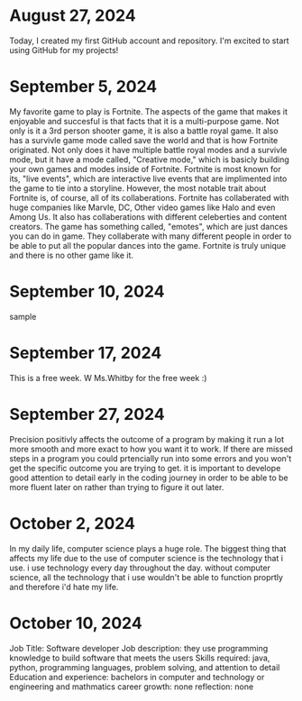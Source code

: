 # August 27, 2024
Today, I created my first GitHub account and repository. I'm excited to start using GitHub for my projects!
# September 5, 2024
My favorite game to play is Fortnite. The aspects of the game that makes it enjoyable and succesful is that facts that it is a multi-purpose game. Not only is it a 3rd person shooter game, it is also a battle royal game. It also has a survivle game mode called save the world and that is how Fortnite originated. Not only does it have multiple battle royal modes and a survivle mode, but it have a mode called, "Creative mode," which is basicly building your own games and modes inside of Fortnite. Fortnite is most known for its, "live events", which are interactive live events that are implimented into the game to tie into a storyline. However, the most notable trait about Fortnite is, of course, all of its collaberations. Fortnite has collaberated with huge companies like Marvle, DC, Other video games like Halo and even Among Us. It also has collaberations with different celeberties and content creators. The game has something called, "emotes", which are just dances you can do in game. They collaberate with many different people in order to be able to put all the popular dances into the game. Fortnite is truly unique and there is no other game like it.
# September 10, 2024
sample
# September 17, 2024
This is a free week. W Ms.Whitby for the free week :) 
# September 27, 2024
Precision positivly affects the outcome of a program by making it run a lot more smooth and more exact to how you want it to work. If there are missed steps in a program you could prtencially run into some errors and you won't get the specific outcome you are trying to get. it is important to develope good attention to detail early in the coding journey in order to be able to be more fluent later on rather than trying to figure it out later.
# October 2, 2024
In my daily life, computer science plays a huge role. The biggest thing that affects my life due to the use of computer science is the technology that i use. i use technology every day throughout the day. without computer science, all the technology that i use wouldn't be able to function proprtly and therefore i'd hate my life.
# October 10, 2024
Job Title: Software developer
Job description: they use programming knowledge to build software that meets the users
Skills required: java, python, programming languages, problem solving, and attention to detail
Education and experience: bachelors in computer and technology or engineering and mathmatics
career growth: none
reflection: none

